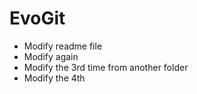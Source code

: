 # EvoGit

- Modify readme file
- Modify again
- Modify the 3rd time from another folder
- Modify the 4th

